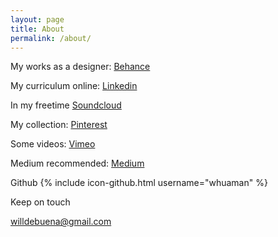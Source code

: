 ```yaml
---
layout: page
title: About
permalink: /about/
---
```


My works as a designer: [Behance](https://www.behance.net/whuaman)

My curriculum online: [Linkedin](https://br.linkedin.com/in/william-huaman-338b6b44)

In my freetime [Soundcloud](https://soundcloud.com/wik)

My collection: [Pinterest](https://br.pinterest.com/whuaman/)

Some videos: [Vimeo](https://vimeo.com/user10958932/videos)

Medium recommended: [Medium](https://medium.com/@huaman/has-recommended)

Github {% include icon-github.html username="whuaman" %}

Keep on touch

willdebuena@gmail.com


